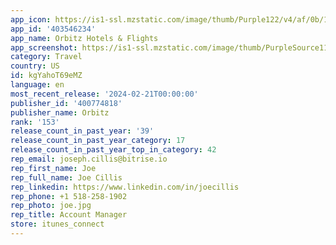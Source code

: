 ```yaml
---
app_icon: https://is1-ssl.mzstatic.com/image/thumb/Purple122/v4/af/0b/14/af0b14ae-0cdc-c771-6f0b-fc1e1c7e8777/AppIcon-0-1x_U007emarketing-0-6-0-85-220-0.png/1024x1024bb.png
app_id: '403546234'
app_name: Orbitz Hotels & Flights
app_screenshot: https://is1-ssl.mzstatic.com/image/thumb/PurpleSource116/v4/ec/a6/3c/eca63c46-0aaa-0e46-ba40-d9d0976457ac/c4ed0157-7103-4cdc-b9b7-af760f7fe231_EGD_EXP_J23_0006_BHFAP_ORBITZ_IOS_IPHONE_ENG_US_1284x2778_V3.jpg/1284x2778bb.png
category: Travel
country: US
id: kgYahoT69eMZ
language: en
most_recent_release: '2024-02-21T00:00:00'
publisher_id: '400774818'
publisher_name: Orbitz
rank: '153'
release_count_in_past_year: '39'
release_count_in_past_year_category: 17
release_count_in_past_year_top_in_category: 42
rep_email: joseph.cillis@bitrise.io
rep_first_name: Joe
rep_full_name: Joe Cillis
rep_linkedin: https://www.linkedin.com/in/joecillis
rep_phone: +1 518-258-1902
rep_photo: joe.jpg
rep_title: Account Manager
store: itunes_connect
---
```

